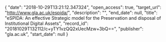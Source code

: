 {
  "date": "2018-10-29T13:21:12.347324", 
  "open_access": true, 
  "target_url": "http://www.gla.ac.uk/espida/", 
  "description": "", 
  "end_date": null, 
  "title": "eSPIDA: An effective Strategic model for the Preservation and disposal of Institutional Digital Assets", 
  "record_id": "20181029T132112/c+yTY1vzQQ2xUecMzw+3bQ==", 
  "publisher": "gla.ac.uk", 
  "start_date": null
}

